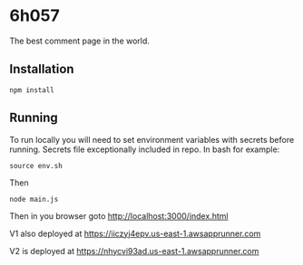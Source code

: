 # 6h057

The best comment page in the world.


## Installation

	npm install


## Running

To run locally you will need to set environment variables with secrets before running. Secrets file exceptionally included in repo. In bash for example:

	source env.sh

Then

	node main.js


Then in you browser goto <http://localhost:3000/index.html>

V1 also deployed at <https://iiczyj4epv.us-east-1.awsapprunner.com> 

V2 is deployed at <https://nhycvi93ad.us-east-1.awsapprunner.com>